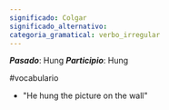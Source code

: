 ```yaml
---
significado: Colgar
significado_alternativo: 
categoria_gramatical: verbo_irregular
---
```


***Pasado***: Hung
***Participio***: Hung

#vocabulario

-  "He hung the picture on the wall"